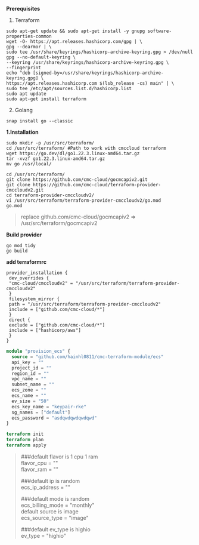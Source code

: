 **Prerequisites**
1. Terraform
```linux
sudo apt-get update && sudo apt-get install -y gnupg software-properties-common
wget -O- https://apt.releases.hashicorp.com/gpg | \
gpg --dearmor | \
sudo tee /usr/share/keyrings/hashicorp-archive-keyring.gpg > /dev/null
gpg --no-default-keyring \
--keyring /usr/share/keyrings/hashicorp-archive-keyring.gpg \
--fingerprint
echo "deb [signed-by=/usr/share/keyrings/hashicorp-archive-keyring.gpg] \
https://apt.releases.hashicorp.com $(lsb_release -cs) main" | \
sudo tee /etc/apt/sources.list.d/hashicorp.list
sudo apt update
sudo apt-get install terraform
```
2. Golang
```linux
snap install go --classic
```
**1.Installation**
```linux
sudo mkdir -p /usr/src/terraform/
cd /usr/src/terraform/ #Path to work with cmccloud terraform
wget https://go.dev/dl/go1.22.3.linux-amd64.tar.gz
tar -xvzf go1.22.3.linux-amd64.tar.gz
mv go /usr/local/
```
```linux
cd /usr/src/terraform/
git clone https://github.com/cmc-cloud/gocmcapiv2.git
git clone https://github.com/cmc-cloud/terraform-provider-cmccloudv2.git
cd terraform-provider-cmccloudv2/
vi /usr/src/terraform/terraform-provider-cmccloudv2/go.mod
go.mod
```
>replace github.com/cmc-cloud/gocmcapiv2 => /usr/src/terraform/gocmcapiv2

**Build provider**
```linux
go mod tidy
go build
```
**add terraformrc**
```linux
provider_installation {
 dev_overrides {
 "cmc-cloud/cmccloudv2" = "/usr/src/terraform/terraform-provider-cmccloudv2"
 }
 filesystem_mirror {
 path = "/usr/src/terraform/terraform-provider-cmccloudv2"
 include = ["github.com/cmc-cloud/*"]
 }
 direct {
 exclude = ["github.com/cmc-cloud/*"]
 include = ["hashicorp/aws"]
 }
}
```
```terraform
module "provision_ecs" {
  source = "github.com/hainhl0811/cmc-terraform-module/ecs"
  api_key = ""
  project_id = ""
  region_id = ""
  vpc_name = ""
  subnet_name = ""
  ecs_zone = ""
  ecs_name = ""
  ev_size = "50"
  ecs_key_name = "keypair-rke"
  sg_names = ["default"]
  ecs_password = "asdqwdqwdqwdqwd"
}
```
```terraform
terraform init
terraform plan
terraform apply
```
>###default flavor is 1 cpu 1 ram  
>flavor_cpu = ""  
>flavor_ram = ""
>
>###default ip is random  
>ecs_ip_address = ""
>
>###default mode is random  
>ecs_billing_mode = "monthly"  
>default source is image  
>ecs_source_type = "image"
>
>###default ev_type is highio  
>ev_type = "highio"  
